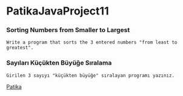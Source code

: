# PatikaJavaProject11

### Sorting Numbers from Smaller to Largest

```
Write a program that sorts the 3 entered numbers "from least to greatest".
```

### Sayıları Küçükten Büyüğe Sıralama

```
Girilen 3 sayıyı "küçükten büyüğe" sıralayan programı yazınız.
```

[Patika](https://www.patika.dev)

